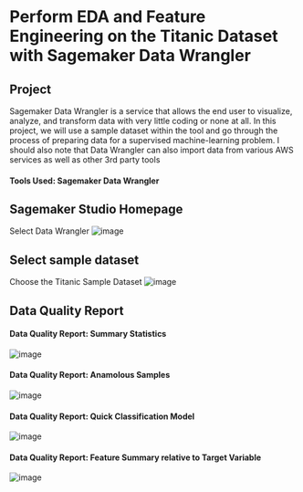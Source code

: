 # Perform EDA and Feature Engineering on the Titanic Dataset with Sagemaker Data Wrangler

## Project
Sagemaker Data Wrangler is a service that allows the end user to visualize, analyze, and transform data with very little coding or none at all. In this project, we will use a sample dataset within the tool and go through the process of preparing data for a supervised machine-learning problem. I should also note that Data Wrangler can also import data from various AWS services as well as other 3rd party tools

#### Tools Used: Sagemaker Data Wrangler

## Sagemaker Studio Homepage
Select Data Wrangler
![image](https://github.com/jingle77/AWS-Projects/blob/main/sagemaker-data-wrangler-titanic-data/Images/1_Studio_Home.PNG)

## Select sample dataset
Choose the Titanic Sample Dataset
![image](https://github.com/jingle77/AWS-Projects/blob/main/sagemaker-data-wrangler-titanic-data/Images/2_Sample_Data.PNG)

## Data Quality Report

#### Data Quality Report: Summary Statistics
![image](https://github.com/jingle77/AWS-Projects/blob/main/sagemaker-data-wrangler-titanic-data/Images/3_Data_Quality_Report_1.PNG)

#### Data Quality Report: Anamolous Samples
![image](https://github.com/jingle77/AWS-Projects/blob/main/sagemaker-data-wrangler-titanic-data/Images/3_Data_Quality_Report_2.PNG)

#### Data Quality Report: Quick Classification Model
![image](https://github.com/jingle77/AWS-Projects/blob/main/sagemaker-data-wrangler-titanic-data/Images/3_Data_Quality_Report_3.PNG)

#### Data Quality Report: Feature Summary relative to Target Variable
![image](https://github.com/jingle77/AWS-Projects/blob/main/sagemaker-data-wrangler-titanic-data/Images/3_Data_Quality_Report_4.PNG)
